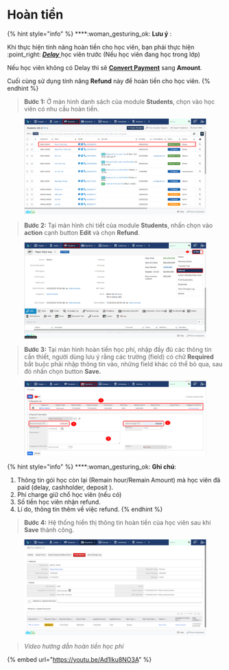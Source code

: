 # Hoàn tiền

{% hint style="info" %}
****:woman\_gesturing\_ok: **Lưu ý** :

Khi thực hiện tính năng hoàn tiền cho học viên, bạn phải thực hiện :point\_right: [_**Delay**_ ](https://help.dotb.vn/bo-phan-giao-vu/quan-li-su-vu/quan-li-delay#hoc-vien-delay-khoi-lop) học viên trước (Nếu học viên đang học trong lớp)

Nếu học viên không có Delay thì sẽ [**Convert Payment**](https://help.dotb.vn/admin-guide/drop-payment#convert-payment) sang **Amount**.

Cuối cùng sử dụng tính năng **Refund** này để hoàn tiền cho học viên.
{% endhint %}

> **Bước 1:** Ở màn hình danh sách của module **Students**, chọn vào học viên có nhu cầu hoàn tiền.

<figure><img src="../../../.gitbook/assets/image.png" alt=""><figcaption></figcaption></figure>

> **Bước 2:** Tại màn hình chi tiết của module **Students**, nhấn chọn vào **action** cạnh button **Edit** và chọn **Refund**.

<figure><img src="../../../.gitbook/assets/image (12).png" alt=""><figcaption></figcaption></figure>

> **Bước 3:** Tại màn hình hoàn tiền học phí, nhập đầy đủ các thông tin cần thiết, người dùng lưu ý rằng các trường (field) có chữ **Required** bắt buộc phải nhập thông tin vào, những field khác có thể bỏ qua, sau đó nhấn chọn button **Save.**

<figure><img src="../../../.gitbook/assets/image (6).png" alt=""><figcaption></figcaption></figure>

{% hint style="info" %}
****:woman\_gesturing\_ok: **Ghi chú**:

1. Thông tin gói học còn lại (Remain hour/Remain Amount) mà học viên đã paid (delay, cashholder, deposit ).
2. Phí charge giữ chổ học viên (nếu có)
3. Số tiền học viên nhận refund.
4. Lí do, thông tin thêm về việc refund.
{% endhint %}

> **Bước 4:** Hệ thống hiển thị thông tin hoàn tiền của học viên sau khi **Save** thành công.

<figure><img src="../../../.gitbook/assets/image (4).png" alt=""><figcaption></figcaption></figure>

> _Video hướng dẫn hoàn tiền học phí_

{% embed url="https://youtu.be/Ad1lku8NO3A" %}
